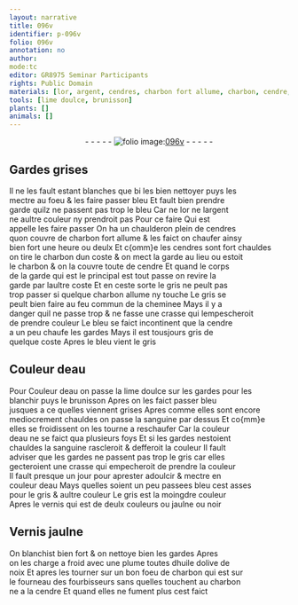 ```yaml
---
layout: narrative
title: 096v
identifier: p-096v
folio: 096v
annotation: no
author:
mode:tc
editor: GR8975 Seminar Participants
rights: Public Domain
materials: [lor, argent, cendres, charbon fort allume, charbon, cendre, charbon allume, sanguine, huile dolive de noix]
tools: [lime doulce, brunisson]
plants: []
animals: []
---
```


<div class="folio" align="center">- - - - - <a href="http://gallica.bnf.fr/ark:/12148/btv1b10500001g/f198.image" target="_blank"><img src="https://cu-mkp.github.io/2017-workshop-edition/assets/photo-icon.png" alt="folio image: " style="display:inline-block; margin-bottom:-3px;"/>096v</a> - - - - - </div>  
  

## Gardes grises

 
Il ne les fault estant blanches que bi les bien nettoyer puys les<br/> mectre au foeu & les faire passer bleu Et fault bien prendre<br/> garde quilz ne passent pas trop le bleu Car ne <span class="m">lor</span> ne l<span class="m">argent</span><br/> ne aultre couleur ny prendroit pas Pour ce faire Qui est<br/> appelle les faire passer On ha un chaulderon plein de <span class="m">cendres</span><br/> quon couvre de <span class="m">charbon fort allume</span> & les faict on chaufer ainsy<br/> bien fort une heure ou deulx Et c{omm}e les <span class="m">cendres</span> sont fort chauldes<br/> on tire le <span class="m">charbon</span> dun coste & on mect la garde au lieu ou estoit<br/> le <span class="m">charbon</span> & on la couvre toute de <span class="m">cendre</span> Et quand le corps<br/> de la garde qui est le principal est tout passe on revire la<br/> garde par laultre coste Et en ceste sorte le gris ne peult pas<br/> trop passer si quelque <span class="m">charbon allume</span> ny touche Le gris se<br/> peult bien faire au feu commun de la cheminee Mays il y a<br/> danger quil ne passe trop & ne fasse une crasse qui lempescheroit<br/> de prendre couleur Le bleu se faict incontinent que la <span class="m">cendre</span><br/> a un peu chaufe les gardes Mays il est tousjours gris de<br/> quelque coste Apres le bleu vient le gris
 
 
  

## Couleur deau

 
Pour Couleur deau on passe la <span class="tl">lime doulce</span> sur les gardes pour les<br/> blanchir puys le <span class="tl">brunisson</span> Apres on les faict passer bleu<br/> jusques a ce quelles viennent grises Apres comme elles sont encore<br/> mediocrement chauldes on passe la <span class="m">sanguine</span> par dessus Et co{mm}e<br/> elles se froidissent on les tourne a reschaufer Car la couleur<br/> deau ne se faict qua plusieurs foys Et si les gardes nestoient<br/> chauldes la <span class="m">sanguine</span> rascleroit & defferoit la couleur Il fault<br/> adviser que les gardes ne passent pas trop le gris car elles<br/> gecteroient une crasse qui empecheroit de prendre la couleur<br/> Il fault presque un jour pour aprester adoulcir & mectre en<br/> couleur deau Mays quelles soient un peu passees bleu cest asses<br/> pour le gris & aultre couleur Le gris est la moingdre couleur<br/> Apres le vernis qui est de deulx couleurs ou jaulne ou noir
 
 
  

## Vernis jaulne

 
On blanchist bien fort & on nettoye bien les gardes Apres<br/> on les charge a froid avec une plume toutes d<span class="m">huile dolive de<br/> noix</span> Et apres les tourner sur un bon foeu de <span class="m">charbon</span> qui est sur<br/> le fourneau des <span class="pro">fourbisseurs</span> sans quelles touchent au <span class="m">charbon</span><br/> ne a la <span class="m">cendre</span> Et quand elles ne fument plus cest faict
 
